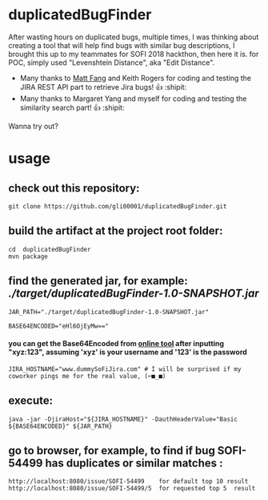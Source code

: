 # duplicatedBugFinder


After wasting hours on duplicated bugs,  multiple times, 
I was thinking about creating a tool that will help find bugs with similar bug descriptions, 
I brought this up to my teammates for SOFI 2018 hackthon, then here it is.
for POC, simply used "Levenshtein Distance", aka "Edit Distance".

- Many thanks to [Matt Fang](https://github.com/mattqfang) and Keith Rogers for coding and testing the JIRA REST API part to retrieve Jira bugs!    :+1:  :shipit:
- Many thanks to Margaret Yang and myself for coding and testing the similarity search part!   :+1:  :shipit:


Wanna try out?

# usage
## check out this repository:
```
git clone https://github.com/gli00001/duplicatedBugFinder.git
```

## build the artifact at the project root folder:
```
cd  duplicatedBugFinder
mvn package
```

## find the generated jar, for example:  _./target/duplicatedBugFinder-1.0-SNAPSHOT.jar_
```
JAR_PATH="./target/duplicatedBugFinder-1.0-SNAPSHOT.jar"
```
```
BASE64ENCODED="eHl6OjEyMw=="
``` 
   #### you can get the Base64Encoded from [online tool](https://www.base64encode.org) after inputting "xyz:123", assuming 'xyz' is your username and '123' is the password

```
JIRA_HOSTNAME="www.dummySoFiJira.com" # I will be surprised if my coworker pings me for the real value, (⌐■_■) 
```

## execute:
```
java -jar -DjiraHost="${JIRA_HOSTNAME}" -DauthHeaderValue="Basic ${BASE64ENCODED}" ${JAR_PATH}
```

                                        
## go to browser, for example, to find if bug SOFI-54499 has duplicates or similar matches :
```
http://localhost:8080/issue/SOFI-54499    for default top 10 result
http://localhost:8080/issue/SOFI-54499/5  for requested top 5  result
```

